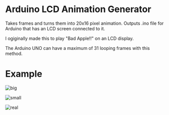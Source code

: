 # Arduino LCD Animation Generator
 Takes frames and turns them into 20x16 pixel animation. Outputs .ino file for Arduino that has an LCD screen connected to it.

I ogiginally made this to play "Bad Apple!!" on an LCD display.

The Arduino UNO can have a maximum of 31 looping frames with this method.


# Example
![big](https://user-images.githubusercontent.com/43345523/112741203-c693e100-8f83-11eb-990a-a765703a8f4c.gif)

![small](https://user-images.githubusercontent.com/43345523/112741205-c85da480-8f83-11eb-87e6-8a55dc4d86fe.gif)

![real](https://user-images.githubusercontent.com/43345523/112741284-b3354580-8f84-11eb-8d2a-d64ee4a1c950.gif)
